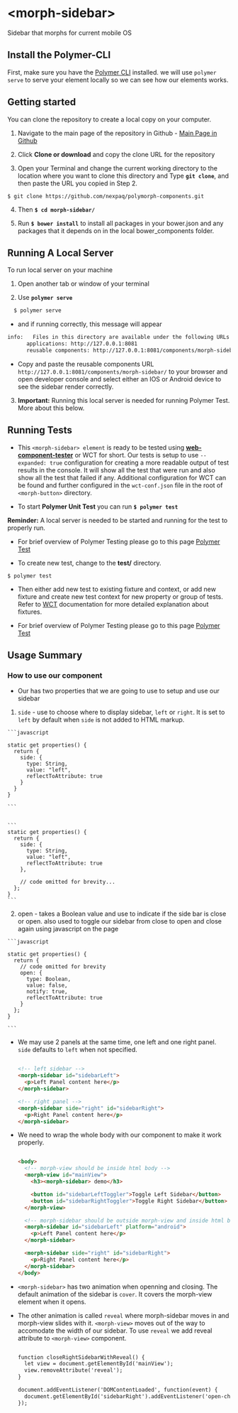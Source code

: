 # \<morph-sidebar\>

  Sidebar that morphs for current mobile OS

## Install the Polymer-CLI

  First, make sure you have the [Polymer CLI](https://www.npmjs.com/package/polymer-cli) installed. we will use `polymer serve` to serve your element locally so we can see how our elements works. 

## Getting started

  You can clone the repository to create a local copy on your computer.

  1. Navigate to the main page of the repository in Github - [Main Page in Github][Main Page]

  2. Click **Clone or download** and copy the clone URL for the repository

  3. Open your Terminal and change the current working directory to the location where you want to clone this directory and Type **`git clone`**, and then paste the URL you copied in Step 2.
  ```
  $ git clone https://github.com/nexpaq/polymorph-components.git
  ```

  4. Then **`$ cd morph-sidebar/`**

  5. Run **`$ bower install`** to install all packages in your bower.json and any packages that it depends on in the local bower_components folder.
  
## Running A Local Server

  To run local server on your machine

  1. Open another tab  or window of your terminal

  2. Use **`polymer serve`** 

  ```bash
    $ polymer serve
  ```

  - and if running correctly, this message will appear

  ```bash
  info:   Files in this directory are available under the following URLs
        applications: http://127.0.0.1:8081
        reusable components: http://127.0.0.1:8081/components/morph-sidebar/
  ```

  - Copy and paste the reusable components URL `http://127.0.0.1:8081/components/morph-sidebar/` to your browser and open developer console and select either an IOS or Android device to see the sidebar render correctly.

  3. **Important:** Running this local server is needed for running Polymer Test. More about this below. 


## Running Tests
  - This `<morph-sidebar> element` is ready to be tested using [**web-component-tester**][WCT] or WCT for short. Our tests is setup to use `--expanded: true` configuration for creating a more readable output of test results in the console. It will show all the test that were run and also show all the test that failed if any. Additional configuration for WCT can be found and further configured in the `wct-conf.json` file in the root of `<morph-button>` directory.

  - To start **Polymer Unit Test** you can run **`$ polymer test`** 

  **Reminder:** A local server is needed to be started and running for the test to properly run. 

  - For brief overview of Polymer Testing please go to this page [Polymer Test][Polymer Test]

  - To create new test, change to the **test/** directory.

  ```
  $ polymer test
  ```

  - Then either add new test to existing fixture and context, or add new fixture and create new test context for new property or group of tests. Refer to [WCT][WCT] documentation for more detailed explanation about fixtures. 

  - For brief overview of Polymer Testing please go to this page [Polymer Test][Polymer Test]

## Usage Summary

  ### How to use our **<morph-sidebar>** component

  - Our <morph-sidebar> has two properties that we are going to use to setup and use our sidebar

  1. `side` - use to choose where to display sidebar, `left` or `right`. It is set to `left` by default when `side` is not added to HTML markup.

    ```javascript

    static get properties() {
      return {
        side: {
          type: String,
          value: "left",
          reflectToAttribute: true
        }
      }
    }

    ```


    ```
    static get properties() {
      return {
        side: {
          type: String,
          value: "left",
          reflectToAttribute: true
        },

        // code omitted for brevity...
      };
    }
    ```

  2. open - takes a Boolean value and use to indicate if the side bar is close or open. also used to toggle our sidebar from close to open and close again using javascript on the page

    ```javascript

    static get properties() {
      return {
        // code omitted for brevity
        open: {
          type: Boolean,
          value: false,
          notify: true,
          reflectToAttribute: true
        }
      };
    }

    ```

  - We may use 2 panels at the same time, one left and one right panel. `side` defaults to `left` when not specified. 

    ```html

    <!-- left sidebar -->
    <morph-sidebar id="sidebarLeft">
      <p>Left Panel content here</p>
    </morph-sidebar>

    <!-- right panel -->
    <morph-sidebar side="right" id="sidebarRight">
      <p>Right Panel content here</p>
    </morph-sidebar>

    ```

  - We need to wrap the whole body with our [**<morph-view>**][Morph View] component to make it work properly.

    ```html

    <body>
      <!-- morph-view should be inside html body -->
      <morph-view id="mainView"> 
        <h3><morph-sidebar> demo</h3>

        <button id="sidebarLeftToggler">Toggle Left Sidebar</button>
        <button id="sidebarRightToggler">Toggle Right Sidebar</button>
      </morph-view>

      <!-- morph-sidebar should be outside morph-view and inside html body -->
      <morph-sidebar id="sidebarLeft" platform="android">
        <p>Left Panel content here</p>
      </morph-sidebar>

      <morph-sidebar side="right" id="sidebarRight">
        <p>Right Panel content here</p>
      </morph-sidebar>
    </body>

    ```

  - `<morph-sidebar>` has two animation when openning and closing. The default animation of the sidebar is `cover`. It covers the morph-view element when it opens. 

  - The other animation is called `reveal` where morph-sidebar moves in and morph-view slides with it. `<morph-view>` moves out of the way to accomodate the width of our sidebar. To use `reveal` we add reveal attribute to `<morph-view>` component.

    ```html

    function closeRightSidebarWithReveal() {
      let view = document.getElementById('mainView');
      view.removeAttribute('reveal');
    }

    document.addEventListener('DOMContentLoaded', function(event) {
      document.getElementById('sidebarRight').addEventListener('open-changed', closeRightSidebarWithReveal);
    });

    ```


[Main Page]: https://github.com/nexpaq/polymorph-components

[WCT]: https://github.com/Polymer/web-component-tester  

[Polymer Test]: https://www.polymer-project.org/2.0/docs/tools/tests

[Main Page]: https://github.com/nexpaq/polymorph-components

[Morph View]: https://github.com/nexpaq/polymorph-components/tree/develop/morph-view